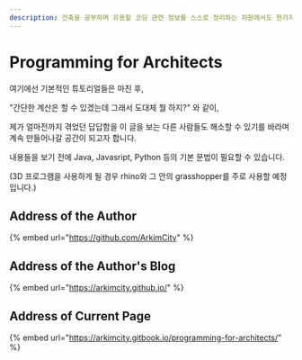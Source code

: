 ```yaml
---
description: 건축을 공부하며 유용할 코딩 관련 정보를 스스로 정리하는 차원에서도 한가지의 묶음으로 만들어보고자 합니다. 방문해주신 모든 분들 감사합니다.
---
```


# Programming for Architects

여기에선 기본적인 튜토리얼들은 마친 후, 

"간단한 계산은 할 수 있겠는데 그래서 도대체 뭘 하지?" 와 같이, 

제가 얼마전까지 겪었던 답답함을 이 글을 보는 다른 사람들도 해소할 수 있기를 바라며 계속 만들어나갈 공간이 되고자 합니다. 

내용들을 보기 전에 Java, Javasript, Python 등의 기본 문법이 필요할 수 있습니다. 

\(3D 프로그램을 사용하게 될 경우 rhino와 그 안의 grasshopper를 주로 사용할 예정입니다.\)

## Address of the Author

{% embed url="https://github.com/ArkimCity" %}

## Address of the Author's Blog

{% embed url="https://arkimcity.github.io/" %}

## Address of Current Page

{% embed url="https://arkimcity.gitbook.io/programming-for-architects/" %}





